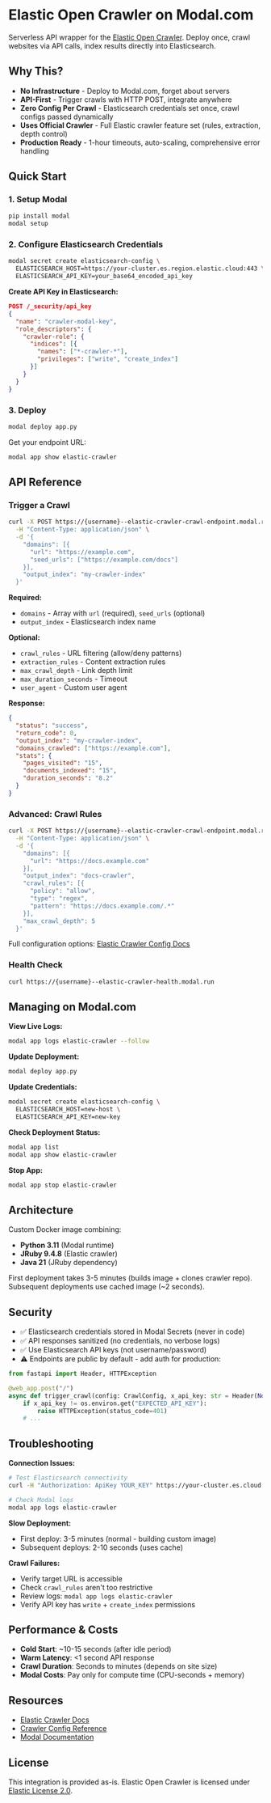 # Elastic Open Crawler on Modal.com

Serverless API wrapper for the [Elastic Open Crawler](https://github.com/elastic/crawler). Deploy once, crawl websites via API calls, index results directly into Elasticsearch.

## Why This?

- **No Infrastructure** - Deploy to Modal.com, forget about servers
- **API-First** - Trigger crawls with HTTP POST, integrate anywhere
- **Zero Config Per Crawl** - Elasticsearch credentials set once, crawl configs passed dynamically
- **Uses Official Crawler** - Full Elastic crawler feature set (rules, extraction, depth control)
- **Production Ready** - 1-hour timeouts, auto-scaling, comprehensive error handling

## Quick Start

### 1. Setup Modal

```bash
pip install modal
modal setup
```

### 2. Configure Elasticsearch Credentials

```bash
modal secret create elasticsearch-config \
  ELASTICSEARCH_HOST=https://your-cluster.es.region.elastic.cloud:443 \
  ELASTICSEARCH_API_KEY=your_base64_encoded_api_key
```

**Create API Key in Elasticsearch:**
```json
POST /_security/api_key
{
  "name": "crawler-modal-key",
  "role_descriptors": {
    "crawler-role": {
      "indices": [{
        "names": ["*-crawler-*"],
        "privileges": ["write", "create_index"]
      }]
    }
  }
}
```

### 3. Deploy

```bash
modal deploy app.py
```

Get your endpoint URL:
```bash
modal app show elastic-crawler
```

## API Reference

### Trigger a Crawl

```bash
curl -X POST https://{username}--elastic-crawler-crawl-endpoint.modal.run \
  -H "Content-Type: application/json" \
  -d '{
    "domains": [{
      "url": "https://example.com",
      "seed_urls": ["https://example.com/docs"]
    }],
    "output_index": "my-crawler-index"
  }'
```

**Required:**
- `domains` - Array with `url` (required), `seed_urls` (optional)
- `output_index` - Elasticsearch index name

**Optional:**
- `crawl_rules` - URL filtering (allow/deny patterns)
- `extraction_rules` - Content extraction rules
- `max_crawl_depth` - Link depth limit
- `max_duration_seconds` - Timeout
- `user_agent` - Custom user agent

**Response:**
```json
{
  "status": "success",
  "return_code": 0,
  "output_index": "my-crawler-index",
  "domains_crawled": ["https://example.com"],
  "stats": {
    "pages_visited": "15",
    "documents_indexed": "15",
    "duration_seconds": "8.2"
  }
}
```

### Advanced: Crawl Rules

```bash
curl -X POST https://{username}--elastic-crawler-crawl-endpoint.modal.run \
  -H "Content-Type: application/json" \
  -d '{
    "domains": [{
      "url": "https://docs.example.com"
    }],
    "output_index": "docs-crawler",
    "crawl_rules": [{
      "policy": "allow",
      "type": "regex",
      "pattern": "https://docs.example.com/.*"
    }],
    "max_crawl_depth": 5
  }'
```

Full configuration options: [Elastic Crawler Config Docs](https://github.com/elastic/crawler/blob/main/docs/CONFIG.md)

### Health Check

```bash
curl https://{username}--elastic-crawler-health.modal.run
```

## Managing on Modal.com

**View Live Logs:**
```bash
modal app logs elastic-crawler --follow
```

**Update Deployment:**
```bash
modal deploy app.py
```

**Update Credentials:**
```bash
modal secret create elasticsearch-config \
  ELASTICSEARCH_HOST=new-host \
  ELASTICSEARCH_API_KEY=new-key
```

**Check Deployment Status:**
```bash
modal app list
modal app show elastic-crawler
```

**Stop App:**
```bash
modal app stop elastic-crawler
```

## Architecture

Custom Docker image combining:
- **Python 3.11** (Modal runtime)
- **JRuby 9.4.8** (Elastic crawler)
- **Java 21** (JRuby dependency)

First deployment takes 3-5 minutes (builds image + clones crawler repo). Subsequent deployments use cached image (~2 seconds).

## Security

- ✅ Elasticsearch credentials stored in Modal Secrets (never in code)
- ✅ API responses sanitized (no credentials, no verbose logs)
- ✅ Use Elasticsearch API keys (not username/password)
- ⚠️ Endpoints are public by default - add auth for production:

```python
from fastapi import Header, HTTPException

@web_app.post("/")
async def trigger_crawl(config: CrawlConfig, x_api_key: str = Header(None)):
    if x_api_key != os.environ.get("EXPECTED_API_KEY"):
        raise HTTPException(status_code=401)
    # ...
```

## Troubleshooting

**Connection Issues:**
```bash
# Test Elasticsearch connectivity
curl -H "Authorization: ApiKey YOUR_KEY" https://your-cluster.es.cloud:443

# Check Modal logs
modal app logs elastic-crawler
```

**Slow Deployment:**
- First deploy: 3-5 minutes (normal - building custom image)
- Subsequent deploys: 2-10 seconds (uses cache)

**Crawl Failures:**
- Verify target URL is accessible
- Check `crawl_rules` aren't too restrictive
- Review logs: `modal app logs elastic-crawler`
- Verify API key has `write` + `create_index` permissions

## Performance & Costs

- **Cold Start**: ~10-15 seconds (after idle period)
- **Warm Latency**: <1 second API response
- **Crawl Duration**: Seconds to minutes (depends on site size)
- **Modal Costs**: Pay only for compute time (CPU-seconds + memory)

## Resources

- [Elastic Crawler Docs](https://github.com/elastic/crawler)
- [Crawler Config Reference](https://github.com/elastic/crawler/blob/main/docs/CONFIG.md)
- [Modal Documentation](https://modal.com/docs)

## License

This integration is provided as-is. Elastic Open Crawler is licensed under [Elastic License 2.0](https://github.com/elastic/crawler/blob/main/LICENSE).
